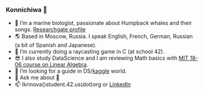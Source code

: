 ### Konnichiwa 👋



- 🔭  I’m a marine biologist, passionate about Humpback whales and their songs. [Researchgate profile](https://www.researchgate.net/profile/Lidia_Krinova)
- :earth_americas: Based in Moscow, Russia. I speak English, French, German, Russian (a bit of Spanish and Japanese).
- 🌱  I’m currently doing a raycasting game in C (at school 42).
- :sunglasses: I also study DataScience and I am reviewing Math basics with [MIT 18-06 course on Linear Algebra](https://ocw.mit.edu/courses/mathematics/18-06sc-linear-algebra-fall-2011/index.htm).
- 🤔  I’m looking for a guide in DS/[kaggle](https://www.kaggle.com/lidiakrinova) world.
- 💬  Ask me about :whale2:
- 📫  lkrinova()student.42.us(dot)org or [LinkedIn](https://www.linkedin.com/in/lidia-krinova-81397819b)
